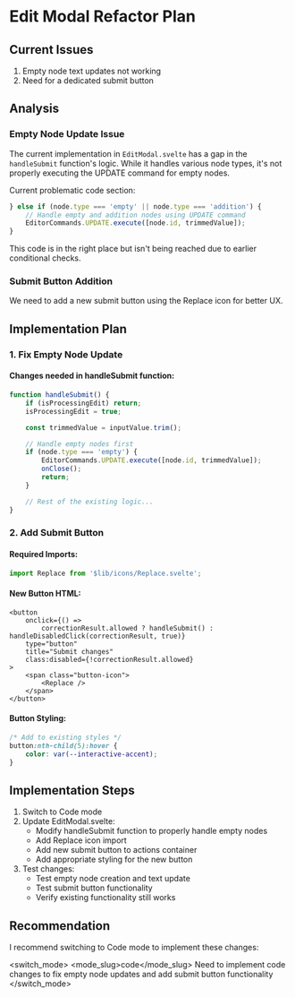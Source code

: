 # Edit Modal Refactor Plan

## Current Issues

1. Empty node text updates not working
2. Need for a dedicated submit button

## Analysis

### Empty Node Update Issue

The current implementation in `EditModal.svelte` has a gap in the `handleSubmit` function's logic. While it handles various node types, it's not properly executing the UPDATE command for empty nodes.

Current problematic code section:

```typescript
} else if (node.type === 'empty' || node.type === 'addition') {
    // Handle empty and addition nodes using UPDATE command
    EditorCommands.UPDATE.execute([node.id, trimmedValue]);
}
```

This code is in the right place but isn't being reached due to earlier conditional checks.

### Submit Button Addition

We need to add a new submit button using the Replace icon for better UX.

## Implementation Plan

### 1. Fix Empty Node Update

#### Changes needed in handleSubmit function:

```typescript
function handleSubmit() {
	if (isProcessingEdit) return;
	isProcessingEdit = true;

	const trimmedValue = inputValue.trim();

	// Handle empty nodes first
	if (node.type === 'empty') {
		EditorCommands.UPDATE.execute([node.id, trimmedValue]);
		onClose();
		return;
	}

	// Rest of the existing logic...
}
```

### 2. Add Submit Button

#### Required Imports:

```typescript
import Replace from '$lib/icons/Replace.svelte';
```

#### New Button HTML:

```svelte
<button
	onclick={() =>
		correctionResult.allowed ? handleSubmit() : handleDisabledClick(correctionResult, true)}
	type="button"
	title="Submit changes"
	class:disabled={!correctionResult.allowed}
>
	<span class="button-icon">
		<Replace />
	</span>
</button>
```

#### Button Styling:

```css
/* Add to existing styles */
button:nth-child(5):hover {
	color: var(--interactive-accent);
}
```

## Implementation Steps

1. Switch to Code mode
2. Update EditModal.svelte:
   - Modify handleSubmit function to properly handle empty nodes
   - Add Replace icon import
   - Add new submit button to actions container
   - Add appropriate styling for the new button
3. Test changes:
   - Test empty node creation and text update
   - Test submit button functionality
   - Verify existing functionality still works

## Recommendation

I recommend switching to Code mode to implement these changes:

<switch_mode>
<mode_slug>code</mode_slug>
<reason>Need to implement code changes to fix empty node updates and add submit button functionality</reason>
</switch_mode>
